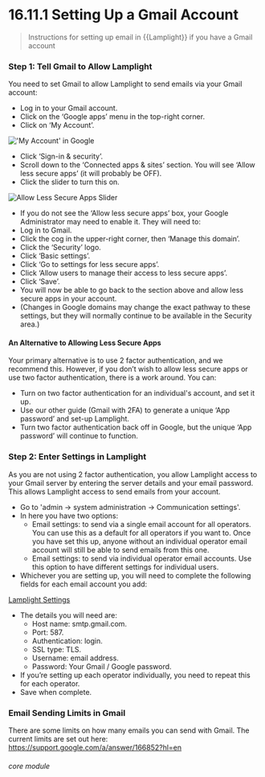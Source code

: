# 16.11.1 Setting Up a Gmail Account

> Instructions for setting up email in {{Lamplight}} if you have a Gmail account



### Step 1: Tell Gmail to Allow Lamplight

You need to set Gmail to allow Lamplight to send emails via your Gmail account:
- Log in to your Gmail account.
- Click on the ‘Google apps’ menu in the top-right corner.
- Click on ‘My Account’.

!['My Account' in Google](16.11.1a.png)

- Click ‘Sign-in & security’.
- Scroll down to the ‘Connected apps & sites’ section. You will see ‘Allow less secure apps’ (it will probably be OFF).
- Click the slider to turn this on. 

![Allow Less Secure Apps Slider](16.11.1b.png)

- If you do not see the ‘Allow less secure apps’ box, your Google Administrator may need to enable it.  They will need to:
- Log in to Gmail.
- Click the cog in the upper-right corner, then ‘Manage this domain’.
- Click the ‘Security’ logo.
- Click ‘Basic settings’.
- Click ‘Go to settings for less secure apps’.
- Click ‘Allow users to manage their access to less secure apps’.
- Click ‘Save’.
- You will now be able to go back to the section above and allow less secure apps in your account.
- (Changes in Google domains may change the exact pathway to these settings, but they will normally continue to be available in the Security area.)

#### An Alternative to Allowing Less Secure Apps  

Your primary alternative is to use 2 factor authentication, and we recommend this.  However, if you don’t wish to allow less secure apps or use two factor authentication, there is a work around.  You can:
- Turn on two factor authentication for an individual's account, and set it up.
- Use our other guide (Gmail with 2FA) to generate a unique ‘App password’ and set-up Lamplight.
- Turn two factor authentication back off in Google, but the unique ‘App password’ will continue to function.

### Step 2: Enter Settings in Lamplight

As you are not using 2 factor authentication, you allow Lamplight access to your Gmail server by entering the server details and your email password.  This allows Lamplight access to send emails from your account.

- Go to 'admin -> system administration -> Communication settings'.
- In here you have two options:
   - Email settings: to send via a single email account for all operators. You can use this as a default for all operators if you want to. Once you have set this up, anyone without an individual operator email account will still be able to send emails from this one.
   - Email settings: to send via individual operator email accounts. Use this option to have different settings for individual users.
- Whichever you are setting up, you will need to complete the following fields for each email account you add:
  
[Lamplight Settings](16.11.1c.png)
  
- The details you will need are:
   - Host name: smtp.gmail.com.
   - Port:	587.
   - Authentication: login.
   - SSL type: TLS.
   - Username: email address.
   - Password: Your Gmail / Google password.
- If you’re setting up each operator individually, you need to repeat this for each operator.
- Save when complete.


### Email Sending Limits in Gmail

There are some limits on how many emails you can send with Gmail. The current limits are set out here: https://support.google.com/a/answer/166852?hl=en


###### core module
